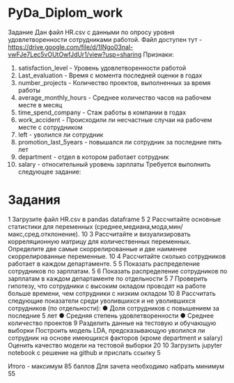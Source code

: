 # PyDa_Diplom_work

Задание
Дан файл HR.csv с данными по опросу уровня удовлетворенности сотрудниками работой.
Файл доступен тут -
https://drive.google.com/file/d/1INgo03nal-vwFJe7Lec5vOUtOwfJdUr1/view?usp=sharing
Признаки:
1. satisfaction_level - Уровень удовлетворенности работой
2. Last_evaluation - Время с момента последней оценки в годах
3. number_projects - Количество проектов, выполненных за время работы
4. average_monthly_hours - Среднее количество часов на рабочем месте в месяц
5. time_spend_company - Стаж работы в компании в годах
6. work_accident - Происходили ли несчастные случаи на рабочем месте с сотрудником
7. left - уволился ли сотрудник
8. promotion_last_5years - повышался ли сотрудник за последние пять лет
9. department - отдел в котором работает сотрудник
10. salary - относительный уровень зарплаты
Требуется выполнить следующее задание:
# Задания
1 Загрузите файл HR.csv в pandas dataframe 5
2 Рассчитайте основные статистики для переменных
(среднее,медиана,мода,мин/макс,сред.отклонение).
10
3 Рассчитайте и визуализировать корреляционную матрицу для
количественных переменных.
Определите две самые скоррелированные и две наименее
скоррелированные переменные.
10
4 Рассчитайте сколько сотрудников работает в каждом
департаменте.
5
5 Показать распределение сотрудников по зарплатам. 5
6 Показать распределение сотрудников по зарплатам в каждом
департаменте по отдельности
5
7 Проверить гипотезу, что сотрудники с высоким окладом
проводят на работе больше времени, чем сотрудники с низким
окладом
10
8 Рассчитать следующие показатели среди уволившихся и не
уволившихся сотрудников (по отдельности):
● Доля сотрудников с повышением за последние 5 лет
● Средняя степень удовлетворенности
● Среднее количество проектов
9 Разделить данные на тестовую и обучающую выборки
Построить модель LDA, предсказывающую уволился ли
сотрудник на основе имеющихся факторов (кроме department и
salary)
Оценить качество модели на тестовой выборки
20
10 Загрузить jupyter notebook с решение на github и прислать ссылку 5

Итого - максимум 85 баллов
Для зачета необходимо набрать минимум 55
